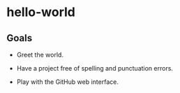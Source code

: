 # hello-world

## Goals

- Greet the world.

- Have a project free of spelling and punctuation errors.

- Play with the GitHub web interface.
